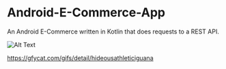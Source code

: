 # Android-E-Commerce-App
An Android E-Commerce written in Kotlin that does requests to a REST API.

![Alt Text](https://thumbs.gfycat.com/HideousAthleticIguana-size_restricted.gif)

https://gfycat.com/gifs/detail/hideousathleticiguana
